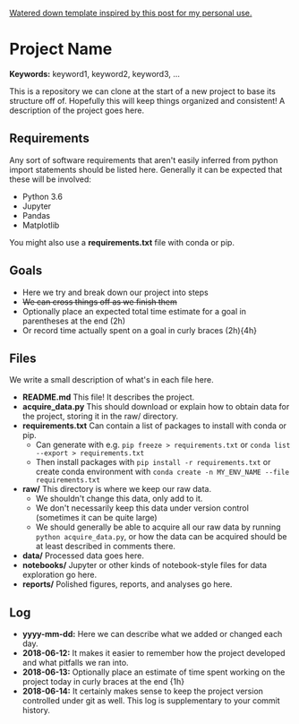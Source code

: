 [Watered down template inspired by this post for my personal use.](https://drivendata.github.io/cookiecutter-data-science/#build-from-the-environment-up)

# Project Name

**Keywords:** keyword1, keyword2, keyword3, ...

This is a repository we can clone at the start of a new project to base
its structure off of. Hopefully this will keep things organized and
consistent! A description of the project goes here.

## Requirements

Any sort of software requirements that aren't easily inferred from
python import statements should be listed here. Generally it can be
expected that these will be involved:

* Python 3.6
* Jupyter
* Pandas
* Matplotlib

You might also use a **requirements.txt** file with conda or pip.

## Goals

* Here we try and break down our project into steps
* ~~We can cross things off as we finish them~~
* Optionally place an expected total time estimate for a goal in
parentheses at the end (2h)
* Or record time actually spent on a goal in curly braces (2h){4h}

## Files

We write a small description of what's in each file here.

* **README.md** This file! It describes the project.
* **acquire_data.py** This should download or explain how to obtain data
for the project, storing it in the raw/ directory.
* **requirements.txt** Can contain a list of packages to install with
conda or pip.
    * Can generate with e.g. `pip freeze > requirements.txt` or `conda
    list --export > requirements.txt`
    * Then install packages with `pip install -r requirements.txt`
    or create conda environment with `conda create -n MY_ENV_NAME --file
     requirements.txt`
* **raw/** This directory is where we keep our raw data.
    * We shouldn't change this data, only add to it.
    * We don't necessarily keep this data under version control
(sometimes it can be quite large)
    * We should generally be able to acquire all our raw data by running
`python acquire_data.py`, or how the data can be acquired should be at
least described in comments there.
* **data/** Processed data goes here.
* **notebooks/** Jupyter or other kinds of notebook-style files for
data exploration go here.
* **reports/** Polished figures, reports, and analyses go here.

## Log

* **yyyy-mm-dd:** Here we can describe what we added or changed each day.
* **2018-06-12:** It makes it easier to remember how
the project developed and what pitfalls we ran into.
* **2018-06-13:** Optionally place an estimate of time spent working on
the project today in curly braces at the end {1h}
* **2018-06-14:** It certainly makes sense to keep the project version
controlled under git as well. This log is supplementary to your commit
history.